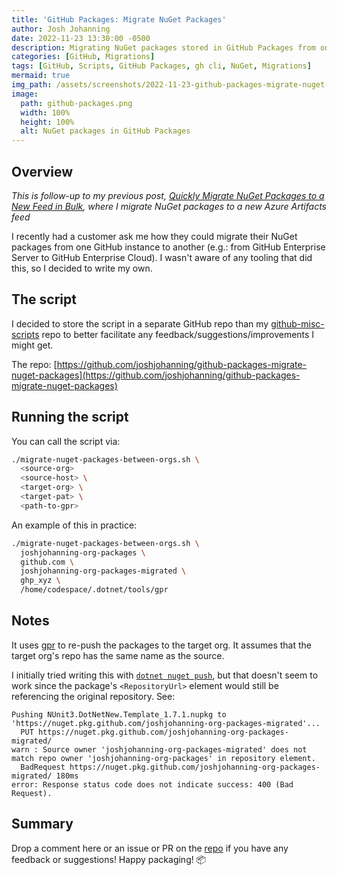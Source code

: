 ```yaml
---
title: 'GitHub Packages: Migrate NuGet Packages'
author: Josh Johanning
date: 2022-11-23 13:30:00 -0500
description: Migrating NuGet packages stored in GitHub Packages from one instance to another
categories: [GitHub, Migrations]
tags: [GitHub, Scripts, GitHub Packages, gh cli, NuGet, Migrations]
mermaid: true
img_path: /assets/screenshots/2022-11-23-github-packages-migrate-nuget-packages
image:
  path: github-packages.png
  width: 100%
  height: 100%
  alt: NuGet packages in GitHub Packages
---
```


## Overview

_This is follow-up to my previous post, [Quickly Migrate NuGet Packages to a New Feed in Bulk](/posts/nuget-pusher-script/), where I migrate NuGet packages to a new Azure Artifacts feed_

I recently had a customer ask me how they could migrate their NuGet packages from one GitHub instance to another (e.g.: from GitHub Enterprise Server to GitHub Enterprise Cloud). I wasn't aware of any tooling that did this, so I decided to write my own.

## The script

I decided to store the script in a separate GitHub repo than my [github-misc-scripts](/posts/github-misc-scripts/) repo to better facilitate any feedback/suggestions/improvements I might get.

The repo: [https://github.com/joshjohanning/github-packages-migrate-nuget-packages](https://github.com/joshjohanning/github-packages-migrate-nuget-packages)

## Running the script

You can call the script via:

```bash
./migrate-nuget-packages-between-orgs.sh \
  <source-org> 
  <source-host> \
  <target-org> \
  <target-pat> \
  <path-to-gpr>
```

An example of this in practice:

```bash
./migrate-nuget-packages-between-orgs.sh \
  joshjohanning-org-packages \
  github.com \
  joshjohanning-org-packages-migrated \
  ghp_xyz \
  /home/codespace/.dotnet/tools/gpr
```

## Notes

It uses [gpr](https://github.com/jcansdale/gpr) to re-push the packages to the target org. It assumes that the target org's repo has the same name as the source.

I initially tried writing this with [`dotnet nuget push`](https://learn.microsoft.com/en-us/dotnet/core/tools/dotnet-nuget-push), but that doesn't seem to work since the package's `<RepositoryUrl>` element would still be referencing the original repository. See:

```
Pushing NUnit3.DotNetNew.Template_1.7.1.nupkg to 'https://nuget.pkg.github.com/joshjohanning-org-packages-migrated'...
  PUT https://nuget.pkg.github.com/joshjohanning-org-packages-migrated/
warn : Source owner 'joshjohanning-org-packages-migrated' does not match repo owner 'joshjohanning-org-packages' in repository element.
  BadRequest https://nuget.pkg.github.com/joshjohanning-org-packages-migrated/ 180ms
error: Response status code does not indicate success: 400 (Bad Request).
```

## Summary

Drop a comment here or an issue or PR on the [repo](https://github.com/joshjohanning/github-packages-migrate-nuget-packages) if you have any feedback or suggestions! Happy packaging! 📦
